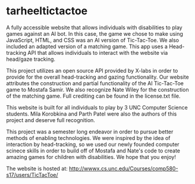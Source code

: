 # tarheeltictactoe
A fully accessible website that allows individuals with disabilities to play games against an AI bot. In this case, the game we chose to make using JavaScript, HTML, and CSS was an AI version of Tic-Tac-Toe. We also included an adapted version of a matching game. This app uses a Head-tracking API that allows individuals to interact with the website via head/gaze tracking. 

This project utilizes an open source API provided by X-labs in order to provide for the overall head-tracking and gazing functionality. Our website attributes the construction and partial functionality of the AI Tic-Tac-Toe game to Mostafa Samir. We also recognize Nate Wiley for the construction of the matching game. Full crediting can be found in the license.txt file.

This website is built for all individuals to play by 3 UNC Computer Science students. Mila Korobkina and Parth Patel were also the authors of this project and deserve full recognition. 

This project was a semester long endeavor in order to pursue better methods of enabling technologies. We were inspired by the idea of interaction by head-tracking, so we used our newly founded computer scinece skills in order to build off of Mostafa and Nate's code to create amazing games for children with disabilities. We hope that you enjoy!

The website is hosted at: http://wwwx.cs.unc.edu/Courses/comp580-s17/users/TicTacToe/
